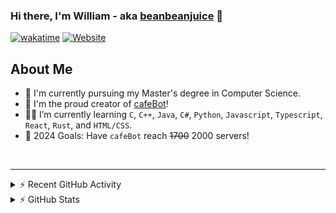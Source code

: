 ### Hi there, I'm William - aka [beanbeanjuice][website] 👋

[![wakatime](https://wakatime.com/badge/user/beeb4317-977b-4b19-878a-21e9aa8e43ed.svg?style=for-the-badge)](https://wakatime.com/@beeb4317-977b-4b19-878a-21e9aa8e43ed)
[![Website](https://uptime.beanbeanjuice.com/api/badge/5/uptime/24?style=for-the-badge&label=beanbeanjuice.com)](https://beanbeanjuice.com)

## About Me

- 🏫 I'm currently pursuing my Master's degree in Computer Science.
- 🤖 I'm the proud creator of [cafeBot][cafeBot]!
- 🧑‍🎓 I’m currently learning `C`, `C++`, `Java`, `C#`, `Python`, `Javascript`, `Typescript`, `React`, `Rust`, and `HTML/CSS`.
- 🥅 2024 Goals: Have `cafeBot` reach ~~1700~~ 2000 servers!

<br />

---

<details>
  <summary>⚡ Recent GitHub Activity</summary>
  
<!--START_SECTION:activity-->
1. ❗ Opened issue [#1009](https://github.com/UC-Davis-molecular-computing/scadnano/issues/1009) in [UC-Davis-molecular-computing/scadnano](https://github.com/UC-Davis-molecular-computing/scadnano)
2. 🎉 Merged PR [#1006](https://github.com/UC-Davis-molecular-computing/scadnano/pull/1006) in [UC-Davis-molecular-computing/scadnano](https://github.com/UC-Davis-molecular-computing/scadnano)
3. 🗣 Commented on [#1007](https://github.com/UC-Davis-molecular-computing/scadnano/pull/1007#issuecomment-2438754326) in [UC-Davis-molecular-computing/scadnano](https://github.com/UC-Davis-molecular-computing/scadnano)
4. 💪 Opened PR [#1007](https://github.com/UC-Davis-molecular-computing/scadnano/pull/1007) in [UC-Davis-molecular-computing/scadnano](https://github.com/UC-Davis-molecular-computing/scadnano)
5. 🗣 Commented on [#998](https://github.com/UC-Davis-molecular-computing/scadnano/issues/998#issuecomment-2434315827) in [UC-Davis-molecular-computing/scadnano](https://github.com/UC-Davis-molecular-computing/scadnano)
<!--END_SECTION:activity-->

</details>

<details>
  <summary>⚡ GitHub Stats</summary>

  <!-- [GitHub Stats] -->
  <div align="center">
    <br>
    <a href="https://github.com/beanbeanjuice">
    <img height="160em" src="https://github-readme-stats.vercel.app/api?username=beanbeanjuice&show_icons=true&theme=tokyonight&include_all_commits=true&count_private=true"/>
    <img height="160em" src="https://github-readme-stats.vercel.app/api/top-langs/?username=beanbeanjuice&layout=compact&langs_count=8&theme=tokyonight&count_private=true"/>
  </div>

</details>

[website]: https://www.beanbeanjuice.com
[cafeBot]: https://www.github.com/beanbeanjuice/cafeBot
[twitter]: https://twitter.com/beanbeanjuice
[youtube]: https://youtube.com/beanbeanjuice
[instagram]: https://instagram.com/beanbeanjuice
[webdevplaylist]: https://www.youtube.com/playlist?list=PLkwxH9e_vrAJ0WbEsFA9W3I1W-g_BTsbt
[jsplaylist]: https://www.youtube.com/playlist?list=PLkwxH9e_vrALRJKu7wfXby3MKeflhTu6B
[cssplaylist]: https://www.youtube.com/playlist?list=PLkwxH9e_vrALSdvZuEh6gqQdmDoDIoqz4
[reactplaylist]: https://www.youtube.com/playlist?list=PLkwxH9e_vrAK4TdffpxKY3QGyHCpxFcQ0
